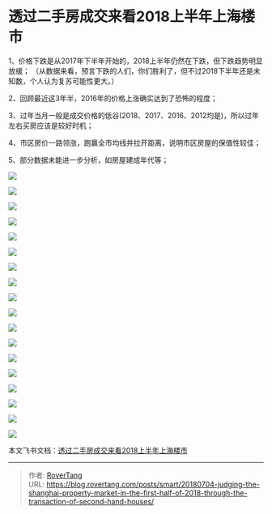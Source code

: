 # 透过二手房成交来看2018上半年上海楼市


1、价格下跌是从2017年下半年开始的，2018上半年仍然在下跌，但下跌趋势明显放缓； （从数据来看，预言下跌的人们，你们胜利了，但不过2018下半年还是未知数，个人认为复苏可能性更大。）

2、回顾最近这3年半，2016年的价格上涨确实达到了恐怖的程度；

3、过年当月一般是成交价格的低谷(2018、2017、2016、2012均是)，所以过年左右买房应该是较好时机；

4、市区房价一路领涨，跑赢全市均线并拉开距离，说明市区房屋的保值性较佳；

5、部分数据未能进一步分析，如房屋建成年代等；

![](assets/boxcnuyQfIdxl14kVNFqfKPWqdh.jpeg)

![](assets/boxcnTD2lPkhMpuxm7EONYgNAtf.jpeg)

![](assets/boxcnSAUmffxMtYIYDyg7xq9Z3w.jpeg)

![](assets/boxcncBdG3n00WJ5DNhRaaW0tMh.jpeg)

![](assets/boxcn66IBKOgYnDUprZH1BKrY5b.jpeg)

![](assets/boxcn6xnUxYuVEcdqLjehzc1OIf.jpeg)

![](assets/boxcn6n11vNrQ3Vq6OGYDGvjP1f.jpeg)

![](assets/boxcnQNZQaYStKVh2lPLfx5c1bg.jpeg)

![](assets/boxcn9q61Enhew3A7ceA1bQfMrb.jpeg)

![](assets/boxcnWbEld1Qv9HhrkRgxEEJ6Zb.jpeg)

![](assets/boxcn1Y7jZAUUXJ3dvgbIP5mHAg.jpeg)

![](assets/boxcnoDwcQ36eD8WCCDs9cBMQXg.jpeg)

![](assets/boxcnNjhcdLVaYflXabKfWOVwxw.jpeg)

![](assets/boxcncpmvS5ZJ8b9yDu9sGADx2b.jpeg)

![](assets/boxcnqpiHTDbQPBUwi4rnFGL1wZ.jpeg)

![](assets/boxcnbN7IpQBBQOKAmpo3jZxZ1b.jpeg)

![](assets/boxcnKKem6WOPRPnk5J3JudK2Tc.jpeg)

![](assets/boxcnEvAkbSxirwzKAGswSScnGB.jpeg)

本文飞书文档：[透过二手房成交来看2018上半年上海楼市](https://rovertang.feishu.cn/docx/doxcnCnrVxgz9Uq5JNcPqYtBAbd) 


---

> 作者: [RoverTang](https://rovertang.com)  
> URL: https://blog.rovertang.com/posts/smart/20180704-judging-the-shanghai-property-market-in-the-first-half-of-2018-through-the-transaction-of-second-hand-houses/  

